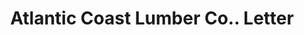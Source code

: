 ---
doi: 10.7916/D88W4RHT
date_other: '1900'
date_other_textual: 1900-1910
form: correspondence
genre:
- Letters (correspondence)
name:
- Atlantic Coast Lumber Co.
object_in_context_url: https://biggert.cul.columbia.edu/items/view/ave_biggert_01714
subject_hierarchical_geographic:
- Georgetown, South Carolina, United States
subject_name:
- Atlantic Coast Lumber Co.
title: Atlantic Coast Lumber Co.. Letter
sort_title: Atlantic Coast Lumber Co.. Letter
call_number: ave_biggert_01714
coordinates:
- 33.3675,-79.29388888888889
pid: ave_biggert_01714
identifiers: ave_biggert_01714
canvas_id: ldpd:396972
permalink: "/items/ave_biggert_01714/"
layout: iiif-image-page
---